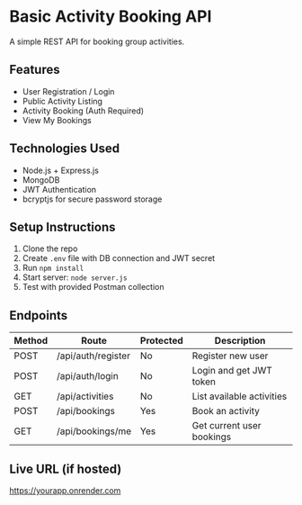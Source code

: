 # Basic Activity Booking API

A simple REST API for booking group activities.

## Features

- User Registration / Login
- Public Activity Listing
- Activity Booking (Auth Required)
- View My Bookings

## Technologies Used

- Node.js + Express.js
- MongoDB
- JWT Authentication
- bcryptjs for secure password storage

## Setup Instructions

1. Clone the repo
2. Create `.env` file with DB connection and JWT secret
3. Run `npm install`
4. Start server: `node server.js`
5. Test with provided Postman collection

## Endpoints

| Method | Route              | Protected | Description              |
|--------|--------------------|-----------|--------------------------|
| POST   | /api/auth/register | No        | Register new user        |
| POST   | /api/auth/login    | No        | Login and get JWT token  |
| GET    | /api/activities    | No        | List available activities|
| POST   | /api/bookings      | Yes       | Book an activity         |
| GET    | /api/bookings/me   | Yes       | Get current user bookings|

## Live URL (if hosted)

[https://yourapp.onrender.com ](https://yourapp.onrender.com )
